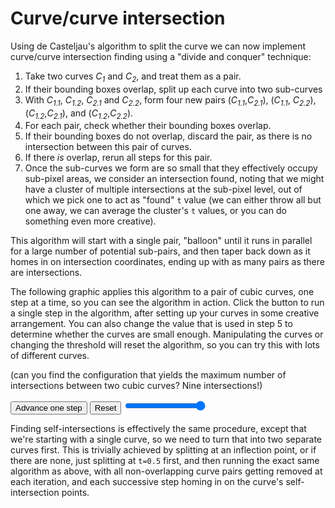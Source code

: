 # Curve/curve intersection

Using de Casteljau's algorithm to split the curve we can now implement curve/curve intersection finding using a "divide and conquer" technique:

1. Take two curves *C<sub>1</sub>* and *C<sub>2</sub>*, and treat them as a pair.
2. If their bounding boxes overlap, split up each curve into two sub-curves
3. With *C<sub>1.1</sub>*, *C<sub>1.2</sub>*, *C<sub>2.1</sub>* and *C<sub>2.2</sub>*, form four new pairs (*C<sub>1.1</sub>*,*C<sub>2.1</sub>*), (*C<sub>1.1</sub>*, *C<sub>2.2</sub>*), (*C<sub>1.2</sub>*,*C<sub>2.1</sub>*), and (*C<sub>1.2</sub>*,*C<sub>2.2</sub>*).
4. For each pair, check whether their bounding boxes overlap.
  1. If their bounding boxes do not overlap, discard the pair, as there is no intersection between this pair of curves.
  2. If there <em>is</em> overlap, rerun all steps for this pair.
5. Once the sub-curves we form are so small that they effectively occupy sub-pixel areas, we consider an intersection found, noting that we might have a cluster of multiple intersections at the sub-pixel level, out of which we pick one to act as "found" `t` value (we can either throw all but one away, we can average the cluster's `t` values, or you can do something even more creative).

This algorithm will start with a single pair, "balloon" until it runs in parallel for a large number of potential sub-pairs, and then taper back down as it homes in on intersection coordinates, ending up with as many pairs as there are intersections.

The following graphic applies this algorithm to a pair of cubic curves, one step at a time, so you can see the algorithm in action. Click the button to run a single step in the algorithm, after setting up your curves in some creative arrangement. You can also change the value that is used in step 5 to determine whether the curves are small enough. Manipulating the curves or changing the threshold will reset the algorithm, so you can try this with lots of different curves.

(can you find the configuration that yields the maximum number of intersections between two cubic curves? Nine intersections!)

<graphics-element title="Curve/curve intersections" width="825" src="./curve-curve.js">
  <button class="next">Advance one step</button>
  <button class="reset">Reset</button>
  <input type="range" min="0.01" max="1" step="0.01" value="1" class="slide-control">
</graphics-element>

Finding self-intersections is effectively the same procedure, except that we're starting with a single curve, so we need to turn that into two separate curves first. This is trivially achieved by splitting at an inflection point, or if there are none, just splitting at `t=0.5` first, and then running the exact same algorithm as above, with all non-overlapping curve pairs getting removed at each iteration, and each successive step homing in on the curve's self-intersection points.
